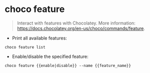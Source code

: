 # choco feature

> Interact with features with Chocolatey.
> More information: <https://docs.chocolatey.org/en-us/choco/commands/feature>.

- Print all available features:

`choco feature list`

- Enable/disable the specified feature:

`choco feature {{enable|disable}} --name {{feature_name}}`
